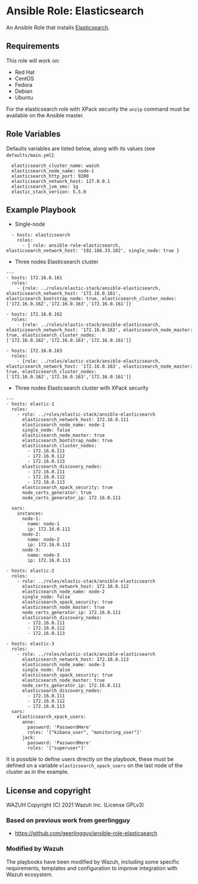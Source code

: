 Ansible Role: Elasticsearch
===========================

An Ansible Role that installs [Elasticsearch](https://www.elastic.co/products/elasticsearch).

Requirements
------------

This role will work on:
 * Red Hat
 * CentOS
 * Fedora
 * Debian
 * Ubuntu

For the elasticsearch role with XPack security the `unzip` command must be available on the Ansible master.

Role Variables
--------------

Defaults variables are listed below, along with its values (see `defaults/main.yml`):

```
  elasticsearch_cluster_name: wazuh
  elasticsearch_node_name: node-1
  elasticsearch_http_port: 9200
  elasticsearch_network_host: 127.0.0.1
  elasticsearch_jvm_xms: 1g
  elastic_stack_version: 5.5.0
```

Example Playbook
----------------

- Single-node
```
  - hosts: elasticsearch
    roles:
      - { role: ansible-role-elasticsearch, elasticsearch_network_host: '192.168.33.182', single_node: true }
```

- Three nodes Elasticsearch cluster
```
---
- hosts: 172.16.0.161
  roles:
    - {role: ../roles/elastic-stack/ansible-elasticsearch, elasticsearch_network_host: '172.16.0.161', elasticsearch_bootstrap_node: true, elasticsearch_cluster_nodes: ['172.16.0.162','172.16.0.163','172.16.0.161']}

- hosts: 172.16.0.162
  roles:
    - {role: ../roles/elastic-stack/ansible-elasticsearch, elasticsearch_network_host: '172.16.0.162', elasticsearch_node_master: true, elasticsearch_cluster_nodes: ['172.16.0.162','172.16.0.163','172.16.0.161']}

- hosts: 172.16.0.163
  roles:
    - {role: ../roles/elastic-stack/ansible-elasticsearch, elasticsearch_network_host: '172.16.0.163', elasticsearch_node_master: true, elasticsearch_cluster_nodes: ['172.16.0.162','172.16.0.163','172.16.0.161']}
```

- Three nodes Elasticsearch cluster with XPack security
```
---
- hosts: elastic-1
  roles:
    - role: ../roles/elastic-stack/ansible-elasticsearch
      elasticsearch_network_host: 172.16.0.111
      elasticsearch_node_name: node-1
      single_node: false
      elasticsearch_node_master: true
      elasticsearch_bootstrap_node: true
      elasticsearch_cluster_nodes:
        - 172.16.0.111
        - 172.16.0.112
        - 172.16.0.113
      elasticsearch_discovery_nodes:
        - 172.16.0.111
        - 172.16.0.112
        - 172.16.0.113
      elasticsearch_xpack_security: true
      node_certs_generator: true
      node_certs_generator_ip: 172.16.0.111

  vars:
    instances:
      node-1:
        name: node-1
        ip: 172.16.0.111
      node-2:
        name: node-2
        ip: 172.16.0.112
      node-3:
        name: node-3
        ip: 172.16.0.113

- hosts: elastic-2
  roles:
    - role: ../roles/elastic-stack/ansible-elasticsearch
      elasticsearch_network_host: 172.16.0.112
      elasticsearch_node_name: node-2
      single_node: false
      elasticsearch_xpack_security: true
      elasticsearch_node_master: true
      node_certs_generator_ip: 172.16.0.111
      elasticsearch_discovery_nodes:
        - 172.16.0.111
        - 172.16.0.112
        - 172.16.0.113

- hosts: elastic-3
  roles:
    - role: ../roles/elastic-stack/ansible-elasticsearch
      elasticsearch_network_host: 172.16.0.113
      elasticsearch_node_name: node-3
      single_node: false
      elasticsearch_xpack_security: true
      elasticsearch_node_master: true
      node_certs_generator_ip: 172.16.0.111
      elasticsearch_discovery_nodes:
        - 172.16.0.111
        - 172.16.0.112
        - 172.16.0.113
  vars:
    elasticsearch_xpack_users:
      anne:
        password: 'PasswordHere'
        roles: '["kibana_user", "monitoring_user"]'
      jack:
        password: 'PasswordHere'
        roles: '["superuser"]'

```

It is possible to define users directly on the playbook, these must be defined on a variable `elasticsearch_xpack_users` on the last node of the cluster as in the example.


License and copyright
---------------------

WAZUH Copyright (C) 2021 Wazuh Inc. (License GPLv3)

### Based on previous work from geerlingguy

 - https://github.com/geerlingguy/ansible-role-elasticsearch

### Modified by Wazuh

The playbooks have been modified by Wazuh, including some specific requirements, templates and configuration to improve integration with Wazuh ecosystem.
